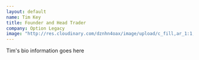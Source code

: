 ```yaml
---
layout: default
name: Tim Key
title: Founder and Head Trader
company: Option Legacy
image: "http://res.cloudinary.com/dznhn4oax/image/upload/c_fill,ar_1:1,g_auto,r_max,bo_5px_solid_red,b_rgb:262c35/v1547399929/tim.jpg"
---
```

Tim's bio information goes here
